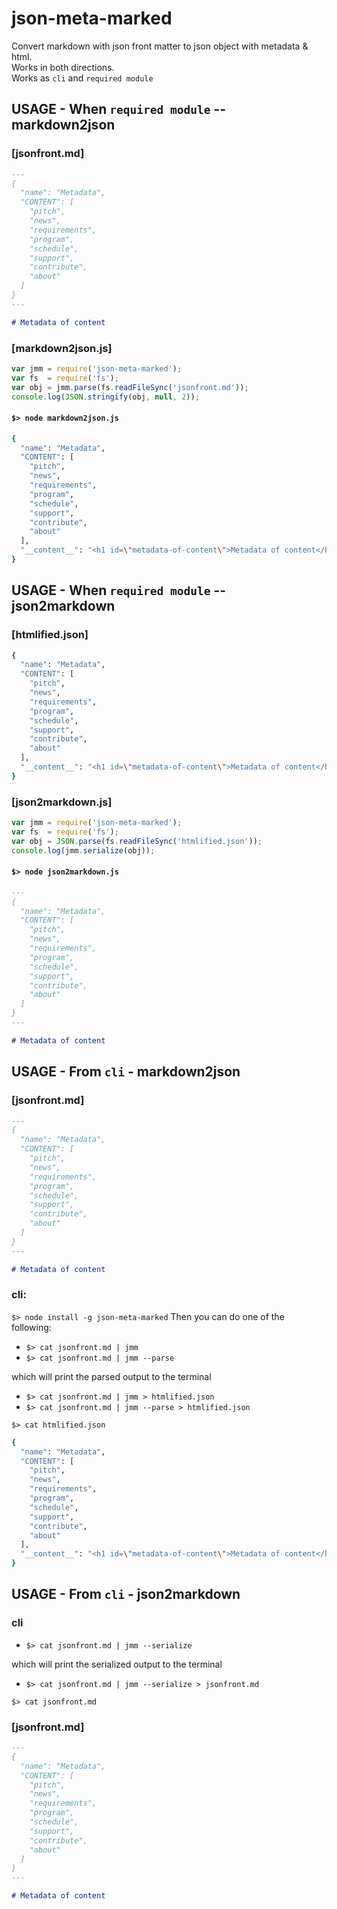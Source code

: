 # json-meta-marked
Convert markdown with json front matter to json object with metadata &amp; html.  
Works in both directions.  
Works as `cli` and `required module`

## USAGE - When `required module` -- markdown2json

### [jsonfront.md]

```markdown
---
{
  "name": "Metadata",
  "CONTENT": [
    "pitch",
    "news",
    "requirements",
    "program",
    "schedule",
    "support",
    "contribute",
    "about"
  ]
}
---

# Metadata of content
```
### [markdown2json.js]

```js
var jmm = require('json-meta-marked');
var fs  = require('fs');
var obj = jmm.parse(fs.readFileSync('jsonfront.md'));
console.log(JSON.stringify(obj, null, 2));

```
#### `$> node markdown2json.js`

```bash
{
  "name": "Metadata",
  "CONTENT": [
    "pitch",
    "news",
    "requirements",
    "program",
    "schedule",
    "support",
    "contribute",
    "about"
  ],
  "__content__": "<h1 id=\"metadata-of-content\">Metadata of content</h1>"
}
```
## USAGE - When `required module` -- json2markdown

### [htmlified.json]
```bash
{
  "name": "Metadata",
  "CONTENT": [
    "pitch",
    "news",
    "requirements",
    "program",
    "schedule",
    "support",
    "contribute",
    "about"
  ],
  "__content__": "<h1 id=\"metadata-of-content\">Metadata of content</h1>"
}
```
### [json2markdown.js]

```js
var jmm = require('json-meta-marked');
var fs  = require('fs');
var obj = JSON.parse(fs.readFileSync('htmlified.json'));
console.log(jmm.serialize(obj));
```
#### `$> node json2markdown.js`

```markdown
---
{
  "name": "Metadata",
  "CONTENT": [
    "pitch",
    "news",
    "requirements",
    "program",
    "schedule",
    "support",
    "contribute",
    "about"
  ]
}
---

# Metadata of content
```

## USAGE - From `cli` - markdown2json

### [jsonfront.md]

```markdown
---
{
  "name": "Metadata",
  "CONTENT": [
    "pitch",
    "news",
    "requirements",
    "program",
    "schedule",
    "support",
    "contribute",
    "about"
  ]
}
---

# Metadata of content
```
### cli:

`$> node install -g json-meta-marked`
Then you can do one of the following:
* `$> cat jsonfront.md | jmm`
* `$> cat jsonfront.md | jmm --parse`

which will print the parsed output to the terminal

* `$> cat jsonfront.md | jmm > htmlified.json`
* `$> cat jsonfront.md | jmm --parse > htmlified.json`

`$> cat htmlified.json`

```bash
{
  "name": "Metadata",
  "CONTENT": [
    "pitch",
    "news",
    "requirements",
    "program",
    "schedule",
    "support",
    "contribute",
    "about"
  ],
  "__content__": "<h1 id=\"metadata-of-content\">Metadata of content</h1>"
}
```
## USAGE - From `cli` - json2markdown

### cli
* `$> cat jsonfront.md | jmm --serialize`

which will print the serialized output to the terminal

* `$> cat jsonfront.md | jmm --serialize > jsonfront.md`

`$> cat jsonfront.md`

### [jsonfront.md]

```markdown
---
{
  "name": "Metadata",
  "CONTENT": [
    "pitch",
    "news",
    "requirements",
    "program",
    "schedule",
    "support",
    "contribute",
    "about"
  ]
}
---

# Metadata of content
```
